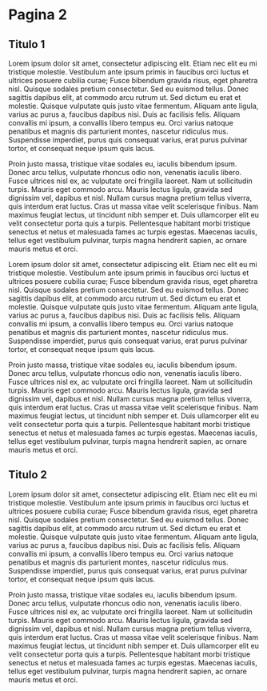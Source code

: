 # Pagina 2

## Titulo 1

Lorem ipsum dolor sit amet, consectetur adipiscing elit. Etiam nec elit eu mi tristique molestie. Vestibulum ante ipsum primis in faucibus orci luctus et ultrices posuere cubilia curae; Fusce bibendum gravida risus, eget pharetra nisl. Quisque sodales pretium consectetur. Sed eu euismod tellus. Donec sagittis dapibus elit, at commodo arcu rutrum ut. Sed dictum eu erat et molestie. Quisque vulputate quis justo vitae fermentum. Aliquam ante ligula, varius ac purus a, faucibus dapibus nisi. Duis ac facilisis felis. Aliquam convallis mi ipsum, a convallis libero tempus eu. Orci varius natoque penatibus et magnis dis parturient montes, nascetur ridiculus mus. Suspendisse imperdiet, purus quis consequat varius, erat purus pulvinar tortor, et consequat neque ipsum quis lacus.

Proin justo massa, tristique vitae sodales eu, iaculis bibendum ipsum. Donec arcu tellus, vulputate rhoncus odio non, venenatis iaculis libero. Fusce ultrices nisl ex, ac vulputate orci fringilla laoreet. Nam ut sollicitudin turpis. Mauris eget commodo arcu. Mauris lectus ligula, gravida sed dignissim vel, dapibus et nisl. Nullam cursus magna pretium tellus viverra, quis interdum erat luctus. Cras ut massa vitae velit scelerisque finibus. Nam maximus feugiat lectus, ut tincidunt nibh semper et. Duis ullamcorper elit eu velit consectetur porta quis a turpis. Pellentesque habitant morbi tristique senectus et netus et malesuada fames ac turpis egestas. Maecenas iaculis, tellus eget vestibulum pulvinar, turpis magna hendrerit sapien, ac ornare mauris metus et orci.

Lorem ipsum dolor sit amet, consectetur adipiscing elit. Etiam nec elit eu mi tristique molestie. Vestibulum ante ipsum primis in faucibus orci luctus et ultrices posuere cubilia curae; Fusce bibendum gravida risus, eget pharetra nisl. Quisque sodales pretium consectetur. Sed eu euismod tellus. Donec sagittis dapibus elit, at commodo arcu rutrum ut. Sed dictum eu erat et molestie. Quisque vulputate quis justo vitae fermentum. Aliquam ante ligula, varius ac purus a, faucibus dapibus nisi. Duis ac facilisis felis. Aliquam convallis mi ipsum, a convallis libero tempus eu. Orci varius natoque penatibus et magnis dis parturient montes, nascetur ridiculus mus. Suspendisse imperdiet, purus quis consequat varius, erat purus pulvinar tortor, et consequat neque ipsum quis lacus.

Proin justo massa, tristique vitae sodales eu, iaculis bibendum ipsum. Donec arcu tellus, vulputate rhoncus odio non, venenatis iaculis libero. Fusce ultrices nisl ex, ac vulputate orci fringilla laoreet. Nam ut sollicitudin turpis. Mauris eget commodo arcu. Mauris lectus ligula, gravida sed dignissim vel, dapibus et nisl. Nullam cursus magna pretium tellus viverra, quis interdum erat luctus. Cras ut massa vitae velit scelerisque finibus. Nam maximus feugiat lectus, ut tincidunt nibh semper et. Duis ullamcorper elit eu velit consectetur porta quis a turpis. Pellentesque habitant morbi tristique senectus et netus et malesuada fames ac turpis egestas. Maecenas iaculis, tellus eget vestibulum pulvinar, turpis magna hendrerit sapien, ac ornare mauris metus et orci.


## Titulo 2

Lorem ipsum dolor sit amet, consectetur adipiscing elit. Etiam nec elit eu mi tristique molestie. Vestibulum ante ipsum primis in faucibus orci luctus et ultrices posuere cubilia curae; Fusce bibendum gravida risus, eget pharetra nisl. Quisque sodales pretium consectetur. Sed eu euismod tellus. Donec sagittis dapibus elit, at commodo arcu rutrum ut. Sed dictum eu erat et molestie. Quisque vulputate quis justo vitae fermentum. Aliquam ante ligula, varius ac purus a, faucibus dapibus nisi. Duis ac facilisis felis. Aliquam convallis mi ipsum, a convallis libero tempus eu. Orci varius natoque penatibus et magnis dis parturient montes, nascetur ridiculus mus. Suspendisse imperdiet, purus quis consequat varius, erat purus pulvinar tortor, et consequat neque ipsum quis lacus.

Proin justo massa, tristique vitae sodales eu, iaculis bibendum ipsum. Donec arcu tellus, vulputate rhoncus odio non, venenatis iaculis libero. Fusce ultrices nisl ex, ac vulputate orci fringilla laoreet. Nam ut sollicitudin turpis. Mauris eget commodo arcu. Mauris lectus ligula, gravida sed dignissim vel, dapibus et nisl. Nullam cursus magna pretium tellus viverra, quis interdum erat luctus. Cras ut massa vitae velit scelerisque finibus. Nam maximus feugiat lectus, ut tincidunt nibh semper et. Duis ullamcorper elit eu velit consectetur porta quis a turpis. Pellentesque habitant morbi tristique senectus et netus et malesuada fames ac turpis egestas. Maecenas iaculis, tellus eget vestibulum pulvinar, turpis magna hendrerit sapien, ac ornare mauris metus et orci.